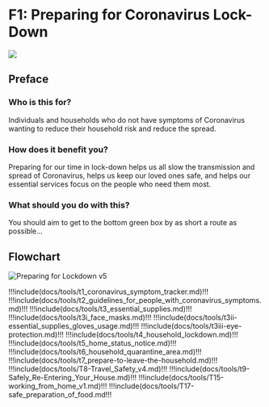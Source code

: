 # F1: Preparing for Coronavirus Lock-Down

<a href="/Coronavirus_Toolkit_F1_Tools_1-9.zip" target="_blank">
    <img class="downloadtools" src="/download-tools.png" />
</a>

## Preface

### Who is this for?

Individuals and households who do not have symptoms of Coronavirus wanting to reduce their household risk and reduce the spread.

### How does it benefit you?

Preparing for our time in lock-down helps us all slow the transmission and spread of Coronavirus, helps us keep our loved ones safe, and helps our essential services focus on the people who need them most.

### What should you do with this?

You should aim to get to the bottom green box by as short a route as possible...

## Flowchart

![Preparing for Lockdown v5](F1-Preparing_for_Lockdown_v5.jpg)

!!!include(docs/tools/t1_coronavirus_symptom_tracker.md)!!!
!!!include(docs/tools/t2_guidelines_for_people_with_coronavirus_symptoms.md)!!!
!!!include(docs/tools/t3_essential_supplies.md)!!!
!!!include(docs/tools/t3i_face_masks.md)!!!
!!!include(docs/tools/t3ii-essential_supplies_gloves_usage.md)!!!
!!!include(docs/tools/t3iii-eye-protection.md)!!!
!!!include(docs/tools/t4_household_lockdown.md)!!!
!!!include(docs/tools/t5_home_status_notice.md)!!!
!!!include(docs/tools/t6_household_quarantine_area.md)!!!
!!!include(docs/tools/t7_prepare-to-leave-the-household.md)!!!
!!!include(docs/tools/T8-Travel_Safety_v4.md)!!!
!!!include(docs/tools/t9-Safely_Re-Entering_Your_House.md)!!!
!!!include(docs/tools/T15-working_from_home_v1.md)!!!
!!!include(docs/tools/T17-safe_preparation_of_food.md!!! 
